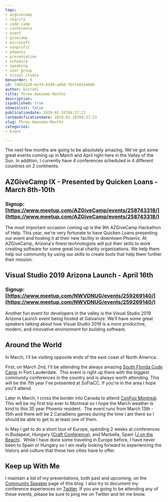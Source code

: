 ```yaml
---
tags:
- azgivecamp
- charity
- code camp
- conference
- event
- givecamp
- microsoft
- nonprofit
- phoenix
- presentation
- schedule
- speaking
- user group
- visual studio
menuorder: 0
id: 7d652a10-6e7d-43d9-adb0-fbfce01e46db
author: bsstahl
title: Three Awesome Months
description: 
ispublished: true
showinlist: false
publicationdate: 2019-02-26T04:57:21
lastmodificationdate: 2019-02-26T04:57:21
slug: Three-Awesome-Months
categories:
- Event

---
```


The next few months are going to be absolutely amazing. We've got some great events coming up in March and April right here in the Valley of the Sun. In addition, I currently have 4 conferences scheduled in 4 different countries on 2 continents.

## AZGiveCamp IX - Presented by Quicken Loans - March 8th-10th

### Signup: [https://www.meetup.com/AZGiveCamp/events/258743318/](https://www.meetup.com/AZGiveCamp/events/258743318/)

The most important occasion coming up is the 9th AZGiveCamp Hackathon of Help. This year, we're very fortunate to have Quicken Loans presenting our event and hosting it at their new facility in downtown Phoenix. At AZGiveCamp, Arizona's finest technologists will put their skills to work creating software for some great local charity organizations. We help them help our community by using our skills to create tools that help them further their mission.

## Visual Studio 2019 Arizona Launch - April 16th

### Signup: [https://www.meetup.com/NWVDNUG/events/259269140/](https://www.meetup.com/NWVDNUG/events/259269140/)

Another fun event for developers in the valley is the Visual Studio 2019 Arizona Launch event being hosted at Galvanize. We'll have some great speakers talking about how Visual Studio 2019 is a more productive, modern, and innovative environment for building software.

## Around the World

In March, I'll be visiting opposite ends of the east coast of North America.

First, on March 2nd, I'll be attending the always amazing [South Florida Code Camp](https://www.fladotnet.com/codecamp/Home.aspx) in Fort Lauderdale.  This event is right up there with the biggest community conferences in the country and is always worth attending. This will be the 7th year I've presented at SoFlaCC. If you're in the area I hope you'll attend.

Later in March, I cross the border into Canada to attend [ConFoo Montreal](https://confoo.ca/en/speaker/barry-stahl). This will be my first trip ever to Montreal so I hope the March weather is kind to this 35 year Phoenix resident.  The event runs from March 13th - 15th and there will be 2 Canadiens games during the time I am there so I should be able to get to at least one of them.

In May I get to do a short tour of Europe, spending 2 weeks at conferences in Budapest, Hungary ([Craft Conference](https://craft-conf.com/speaker/BarryStahl)), and Marbella, Spain ([J on the Beach](https://jonthebeach.com/speakers/97/Barry+S.+Stahl)).  While I have done some traveling in Europe before, I have never been to Spain or Hungary so I am really looking forward to experiencing the history and culture that these two cities have to offer.

## Keep up With Me

I maintain a list of my presentations, both past and upcoming, on the [Community Speaker](http://www.cognitiveinheritance.com/page/Speaking-Engagements.aspx) page of this blog. I also try to document my conference experiences on [Twitter](https://twitter.com/bsstahl). If you are going to be attending any of these events, please be sure to ping me on Twitter and let me know.

